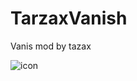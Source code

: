 # TarzaxVanish

Vanis mod by tazax

![icon](https://user-images.githubusercontent.com/98848694/183252051-6d93f024-06ad-4ba6-bde4-6aacfd80f823.png)
